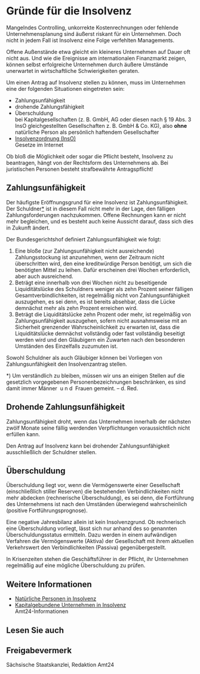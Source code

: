 # Gründe für die Insolvenz

Mangelndes Controlling, unkorrekte Kostenrechnungen oder fehlende Unternehmensplanung sind äußerst riskant für ein Unternehmen. Doch nicht in jedem Fall ist Insolvenz eine Folge verfehlten Managements.

Offene Außenstände etwa gleicht ein kleineres Unternehmen auf Dauer oft nicht aus. Und wie die Ereignisse am internationalen Finanzmarkt zeigen, können selbst erfolgreiche Unternehmen durch äußere Umstände unerwartet in wirtschaftliche Schwierigkeiten geraten.

Um einen Antrag auf Insolvenz stellen zu können, muss im Unternehmen eine der folgenden Situationen eingetreten sein:

* Zahlungsunfähigkeit
* drohende Zahlungsfähigkeit
* Überschuldung  
   bei Kapitalgesellschaften (z. B. GmbH, AG oder diesen nach § 19 Abs. 3 InsO gleichgestellten Gesellschaften z. B. GmbH & Co. KG), also **ohne** natürliche Person als persönlich haftendem Gesellschafter
* [Insolvenzordnung (InsO)](http://www.gesetze-im-internet.de/inso/ "BMJV: Insolvenzordnung (InsO) (gesetze-im-internet.de)")  
   Gesetze im Internet

Ob bloß die Möglichkeit oder sogar die Pflicht besteht, Insolvenz zu beantragen, hängt von der Rechtsform des Unternehmens ab. Bei juristischen Personen besteht strafbewährte Antragspflicht!

Zahlungsunfähigkeit
-------------------

Der häufigste Eröffnungsgrund für eine Insolvenz ist Zahlungsunfähigkeit. Der Schuldner[\*](#*) ist in diesem Fall nicht mehr in der Lage, den fälligen Zahlungsforderungen nachzukommen. Offene Rechnungen kann er nicht mehr begleichen, und es besteht auch keine Aussicht darauf, dass sich dies in Zukunft ändert.

Der Bundesgerichtshof definiert Zahlungsunfähigkeit wie folgt:

1. Eine bloße (zur Zahlungsunfähigkeit nicht ausreichende) Zahlungsstockung ist anzunehmen, wenn der Zeitraum nicht überschritten wird, den eine kreditwürdige Person benötigt, um sich die benötigten Mittel zu leihen. Dafür erscheinen drei Wochen erforderlich, aber auch ausreichend.
2. Beträgt eine innerhalb von drei Wochen nicht zu beseitigende Liquiditätslücke des Schuldners weniger als zehn Prozent seiner fälligen Gesamtverbindlichkeiten, ist regelmäßig nicht von Zahlungsunfähigkeit auszugehen, es sei denn, es ist bereits absehbar, dass die Lücke demnächst mehr als zehn Prozent erreichen wird.
3. Beträgt die Liquiditätslücke zehn Prozent oder mehr, ist regelmäßig von Zahlungsunfähigkeit auszugehen, sofern nicht ausnahmsweise mit an Sicherheit grenzender Wahrscheinlichkeit zu erwarten ist, dass die Liquiditätslücke demnächst vollständig oder fast vollständig beseitigt werden wird und den Gläubigern ein Zuwarten nach den besonderen Umständen des Einzelfalls zuzumuten ist.

Sowohl Schuldner als auch Gläubiger können bei Vorliegen von Zahlungsunfähigkeit den Insolvenzantrag stellen.

\*) Um verständlich zu bleiben, müssen wir uns an einigen Stellen auf die gesetzlich vorgegebenen Personenbezeichnungen beschränken, es sind damit immer Männer  u n d  Frauen gemeint. – d. Red.

Drohende Zahlungsunfähigkeit
----------------------------

Zahlungsunfähigkeit droht, wenn das Unternehmen innerhalb der nächsten zwölf Monate seine fällig werdenden Verpflichtungen voraussichtlich nicht erfüllen kann.

Den Antrag auf Insolvenz kann bei drohender Zahlungsunfähigkeit ausschließlich der Schuldner stellen.

Überschuldung
-------------

Überschuldung liegt vor, wenn die Vermögenswerte einer Gesellschaft (einschließlich stiller Reserven) die bestehenden Verbindlichkeiten nicht mehr abdecken (rechnerische Überschuldung), es sei denn, die Fortführung des Unternehmens ist nach den Umständen überwiegend wahrscheinlich (positive Fortführungsprognose).

Eine negative Jahresbilanz allein ist kein Insolvenzgrund. Ob rechnerisch eine Überschuldung vorliegt, lässt sich nur anhand des so genannten Überschuldungsstatus ermitteln. Dazu werden in einem aufwändigen Verfahren die Vermögenswerte (Aktiva) der Gesellschaft mit ihrem aktuellen Verkehrswert den Verbindlichkeiten (Passiva) gegenübergestellt.

In Krisenzeiten stehen die Geschäftsführer in der Pflicht, ihr Unternehmen regelmäßig auf eine mögliche Überschuldung zu prüfen.

Weitere Informationen
---------------------

* [Natürliche Personen in Insolvenz](https://amt24dev.sachsen.de/zufi/lebenslagen/5000770)
* [Kapitalgebundene Unternehmen in Insolvenz](https://amt24dev.sachsen.de/zufi/lebenslagen/5000704)  
   Amt24-Informationen

## Lesen Sie auch

## Freigabevermerk

Sächsische Staatskanzlei, Redaktion Amt24
